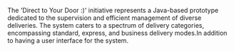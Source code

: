 The 'Direct to Your Door :)' initiative represents a Java-based prototype dedicated to the supervision and efficient management of diverse deliveries. The system caters to a spectrum of delivery categories, encompassing standard, express, and business delivery modes.In addition to having a user interface for the system.
